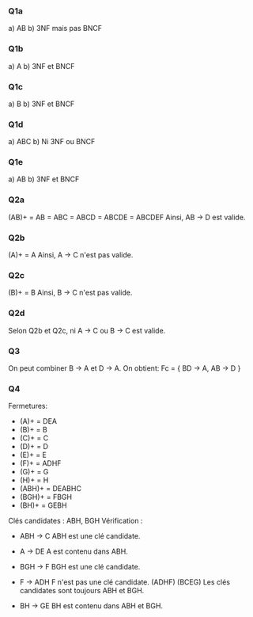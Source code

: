 ### Q1a
a) AB b) 3NF mais pas BNCF
### Q1b
a) A b) 3NF et BNCF
### Q1c
a) B b) 3NF et BNCF
### Q1d
a) ABC b) Ni 3NF ou BNCF
### Q1e
a) AB b) 3NF et BNCF

### Q2a
(AB)+ = AB
 = ABC
 = ABCD
 = ABCDE
 = ABCDEF
Ainsi, AB -> D est valide.
### Q2b
(A)+ = A
Ainsi, A -> C n'est pas valide.
### Q2c
(B)+ = B
Ainsi, B -> C n'est pas valide.
### Q2d
Selon Q2b et Q2c, ni A -> C ou B -> C est valide.

### Q3
On peut combiner B -> A et D -> A.
On obtient:
Fc = {
    BD -> A,
    AB -> D
}

### Q4
Fermetures:
* (A)+ = DEA
* (B)+ = B
* (C)+ = C
* (D)+ = D
* (E)+ = E
* (F)+ = ADHF
* (G)+ = G
* (H)+ = H
* (ABH)+ = DEABHC
* (BGH)+ = FBGH
* (BH)+ = GEBH

Clés candidates : ABH, BGH
Vérification : 
* ABH -> C
ABH est une clé candidate. 

* A -> DE
A est contenu dans ABH. 

* BGH -> F
BGH est une clé candidate.

* F -> ADH
F n'est pas une clé candidate. 
(ADHF) (BCEG)
Les clés candidates sont toujours ABH et BGH. 

* BH -> GE
BH est contenu dans ABH et BGH.
